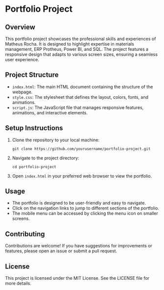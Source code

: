 # Portfolio Project

## Overview
This portfolio project showcases the professional skills and experiences of Matheus Rocha. It is designed to highlight expertise in materials management, ERP Protheus, Power BI, and SQL. The project features a responsive design that adapts to various screen sizes, ensuring a seamless user experience.

## Project Structure
- `index.html`: The main HTML document containing the structure of the webpage.
- `style.css`: The stylesheet that defines the layout, colors, fonts, and animations.
- `script.js`: The JavaScript file that manages responsive features, animations, and interactive elements.

## Setup Instructions
1. Clone the repository to your local machine:
   ```
   git clone https://github.com/yourusername/portfolio-project.git
   ```
2. Navigate to the project directory:
   ```
   cd portfolio-project
   ```
3. Open `index.html` in your preferred web browser to view the portfolio.

## Usage
- The portfolio is designed to be user-friendly and easy to navigate.
- Click on the navigation links to jump to different sections of the portfolio.
- The mobile menu can be accessed by clicking the menu icon on smaller screens.

## Contributing
Contributions are welcome! If you have suggestions for improvements or features, please open an issue or submit a pull request.

## License
This project is licensed under the MIT License. See the LICENSE file for more details.